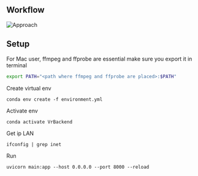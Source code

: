 ## Workflow
![Approach](https://raw.githubusercontent.com/openai/whisper/main/approach.png)

## Setup

For Mac user, ffmpeg and ffprobe are essential make sure you export it in terminal
```bash
export PATH="<path where ffmpeg and ffprobe are placed>:$PATH"
```

Create virtual env
```
conda env create -f environment.yml
```

Activate env
```
conda activate VrBackend
```

Get ip LAN
```
ifconfig | grep inet
```

Run
```
uvicorn main:app --host 0.0.0.0 --port 8000 --reload
```